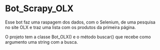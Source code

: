 # Bot_Scrapy_OLX
Esse bot faz uma raspagem dos dados, com o Selenium, de uma pesquisa no site OLX e traz uma lista com os produtos da primeira página.

O projeto tem a classe Bot_OLX() e o método buscar() que recebe como argumento uma string com a busca.
